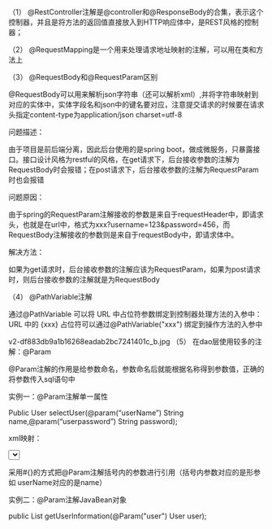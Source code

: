 （1） @RestController注解是@controller和@ResponseBody的合集，表示这个控制器，并且是将方法的返回值直接放入到HTTP响应体中，是REST风格的控制器；

（2） @RequestMapping是一个用来处理请求地址映射的注解，可以用在类和方法上

（3） @RequestBody和@RequestParam区别

@RequestBody可以用来解析json字符串（还可以解析xml）,并将字符串映射到对应的实体中，实体字段名和json中的键名要对应，注意提交请求的时候要在请求头指定content-type为application/json charset=utf-8

问题描述：

由于项目是前后端分离，因此后台使用的是spring boot，做成微服务，只暴露接口。接口设计风格为restful的风格，在get请求下，后台接收参数的注解为RequestBody时会报错；在post请求下，后台接收参数的注解为RequestParam时也会报错

问题原因：

由于spring的RequestParam注解接收的参数是来自于requestHeader中，即请求头，也就是在url中，格式为xxx?username=123&password=456，而RequestBody注解接收的参数则是来自于requestBody中，即请求体中。

解决方法：

如果为get请求时，后台接收参数的注解应该为RequestParam，如果为post请求时，则后台接收参数的注解就是为RequestBody

（4） @PathVariable注解

通过@PathVariable 可以将 URL 中占位符参数绑定到控制器处理方法的入参中：URL 中的 {xxx} 占位符可以通过@PathVariable("xxx") 绑定到操作方法的入参中

v2-df883db9a1b16268eadab2bc7241401c_b.jpg
（5） 在dao层使用较多的注解：@Param

@Param注解的作用是给参数命名，参数命名后就能根据名称得到参数值，正确的将参数传入sql语句中

实例一：@Param注解单一属性

Public User selectUser(@param(“userName”) String name,@param(“userpassword”) String password);

xml映射：

<select id=" selectUser" resultMap="BaseResultMap">

select * from user_user_t where user_name = #{userName，jdbcType=VARCHAR} and user_password=#{userPassword,jdbcType=VARCHAR}

</select>

采用#{}的方式把@Param注解括号内的参数进行引用（括号内参数对应的是形参如 userName对应的是name）

实例二：@Param注解JavaBean对象

public List<user> getUserInformation(@Param("user") User user);